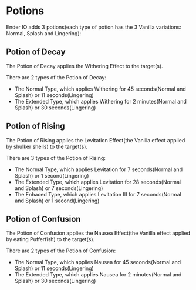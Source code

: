 # Potions

Ender IO adds 3 potions(each type of potion has the 3 Vanilla variations: Normal, Splash and Lingering):

## Potion of Decay

The Potion of Decay applies the Withering Effect to the target(s).

There are 2 types of the Potion of Decay:

* The Normal Type, which applies Withering for 45 seconds(Normal and Splash) or 11 seconds(Lingering)
* The Extended Type, which applies Withering for 2 minutes(Normal and Splash) or 30 seconds(Lingering)

## Potion of Rising

The Potion of Rising applies the Levitation Effect(the Vanilla effect applied by shulker shells) to the target(s).

There are 3 types of the Potion of Rising:

* The Normal Type, which applies Levitation for 7 seconds(Normal and Splash) or 1 second(Lingering)
* The Extended Type, which applies Levitation for 28 seconds(Normal and Splash) or 7 seconds(Lingering)
* The Enhaced Type, which applies Levitation III for 7 seconds(Normal and Splash) or 1 second(Lingering)

## Potion of Confusion

The Potion of Confusion applies the Nausea Effect(the Vanilla effect applied by eating Pufferfish) to the target(s).

There are 2 types of the Potion of Confusion:

* The Normal Type, which applies Nausea for 45 seconds(Normal and Splash) or 11 seconds(Lingering)
* The Extended Type, which applies Nausea for 2 minutes(Normal and Splash) or 30 seconds(Lingering)
